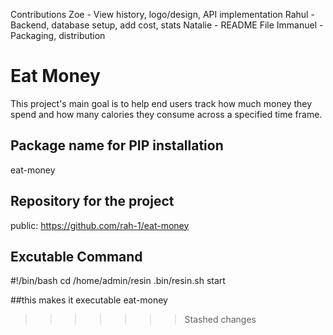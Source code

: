 Contributions
Zoe - View history, logo/design, API implementation
Rahul - Backend, database setup, add cost, stats
Natalie - README File
Immanuel - Packaging, distribution


# Eat Money

This project's main goal is to help end users track how much money
they spend and how many calories they consume across a specified time frame.


## Package name for PIP installation 
eat-money

## Repository for the project 
public:
https://github.com/rah-1/eat-money 
## Excutable Command
#!/bin/bash
cd /home/admin/resin
.bin/resin.sh start

##this makes it executable
eat-money
>>>>>>> Stashed changes
